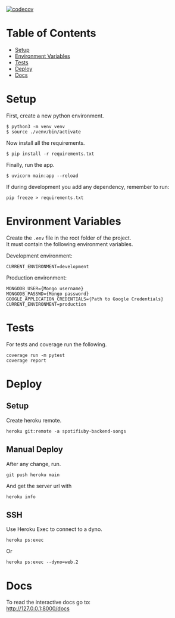 [![codecov](https://codecov.io/gh/Spotifiuby/backend-songs/branch/main/graph/badge.svg?token=HQVLP3H2XY)](https://codecov.io/gh/Spotifiuby/backend-songs)

# Table of Contents
* [Setup](#setup)
* [Environment Variables](#environment-variables)
* [Tests](#tests)
* [Deploy](#deploy)
* [Docs](#docs)

# Setup
First, create a new python environment.
```
$ python3 -m venv venv
$ source ./venv/bin/activate
```

Now install all the requirements.
```
$ pip install -r requirements.txt
```

Finally, run the app.
```
$ uvicorn main:app --reload
```

If during development you add any dependency, remember to run:
```
pip freeze > requirements.txt
```

# Environment Variables
Create the `.env` file in the root folder of the project.\
It must contain the following environment variables.

Development environment:
```
CURRENT_ENVIRONMENT=development
```

Production environment:
```
MONGODB_USER={Mongo username}
MONGODB_PASSWD={Mongo password}
GOOGLE_APPLICATION_CREDENTIALS={Path to Google Credentials}
CURRENT_ENVIRONMENT=production
```

# Tests
For tests and coverage run the following.
```
coverage run -m pytest
coverage report
```

# Deploy
## Setup
Create heroku remote.
```
heroku git:remote -a spotifiuby-backend-songs
```

## Manual Deploy
After any change, run.
```
git push heroku main
```

And get the server url with
```
heroku info
```

## SSH
Use Heroku Exec to connect to a dyno.
```
heroku ps:exec
```

Or
```
heroku ps:exec --dyno=web.2
```

# Docs
To read the interactive docs go to:\
http://127.0.0.1:8000/docs
